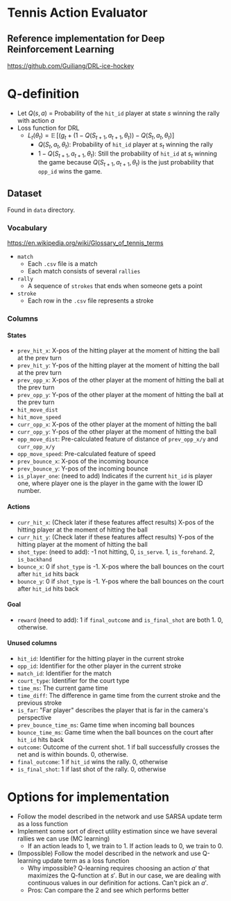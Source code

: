 # Tennis Action Evaluator

## Reference implementation for Deep Reinforcement Learning
https://github.com/Guiliang/DRL-ice-hockey

# Q-definition
- Let $Q(s,a)$ = Probability of the `hit_id` player at state $s$ winning the rally with action $a$
- Loss function for DRL
    - $L_t(\theta_t) = \mathop{\mathbb{E}}[(g_t + (1 - Q(S_{t+1}, a_{t+1}, \theta_{t})) - Q(S_{t}, a_{t}, \theta_{t})]$
        - $Q(S_{t}, a_{t}, \theta_{t})$: Probability of `hit_id` player at $s_t$ winning the rally
        - $1 - Q(S_{t+1}, a_{t+1}, \theta_{t})$: Still the probability of `hit_id` at $s_t$ winning the game because $Q(S_{t+1}, a_{t+1}, \theta_{t})$ is the just probability that `opp_id` wins the game. 

## Dataset
Found in `data` directory.

### Vocabulary
https://en.wikipedia.org/wiki/Glossary_of_tennis_terms

- `match`
    - Each `.csv` file is a match
    - Each match consists of several `rallies`
- `rally`
    - A sequence of `strokes` that ends when someone gets a point 
- `stroke`
    - Each row in the `.csv` file represents a stroke

### Columns

#### States
- `prev_hit_x`: X-pos of the hitting player at the moment of hitting the ball at the prev turn
- `prev_hit_y`: Y-pos of the hitting player at the moment of hitting the ball at the prev turn
- `prev_opp_x`: X-pos of the other player at the moment of hitting the ball at the prev turn
- `prev_opp_y`: Y-pos of the other player at the moment of hitting the ball at the prev turn
- `hit_move_dist`
- `hit_move_speed` 
- `curr_opp_x`: X-pos of the other player at the moment of hitting the ball
- `curr_opp_y`: Y-pos of the other player at the moment of hitting the ball
- `opp_move_dist`: Pre-calculated feature of distance of `prev_opp_x/y` and `curr_opp_x/y`
- `opp_move_speed`: Pre-calculated feature of speed
- `prev_bounce_x`: X-pos of the incoming bounce
- `prev_bounce_y`: Y-pos of the incoming bounce
- `is_player_one`: (need to add) Indicates if the current `hit_id` is player one, where player one is the player in the game with the lower ID number.

#### Actions
- `curr_hit_x`: (Check later if these features affect results) X-pos of the hitting player at the moment of hitting the ball
- `curr_hit_y`: (Check later if these features affect results) Y-pos of the hitting player at the moment of hitting the ball
- `shot_type`: (need to add): -1 not hitting, 0, `is_serve`. 1, `is_forehand`. 2, `is_backhand`
- `bounce_x`: 0 if `shot_type` is -1. X-pos where the ball bounces on the court after `hit_id` hits back
- `bounce_y`: 0 if `shot_type` is -1. Y-pos where the ball bounces on the court after `hit_id` hits back

#### Goal
- `reward` (need to add): 1 if `final_outcome` and `is_final_shot` are both 1. 0, otherwise.

#### Unused columns
- `hit_id`: Identifier for the hitting player in the current stroke
- `opp_id`: Identifier for the other player in the current stroke
- `match_id`: Identifier for the match
- `court_type`: Identifier for the court type
- `time_ms`: The current game time
- `time_diff`: The difference in game time from the current stroke and the previous stroke
- `is_far`: "Far player" describes the player that is far in the camera's perspective
- `prev_bounce_time_ms`: Game time when incoming ball bounces
- `bounce_time_ms`: Game time when the ball bounces on the court after `hit_id` hits back
- `outcome`: Outcome of the current shot. 1 if ball successfully crosses the net and is within bounds. 0, otherwise. 
- `final_outcome`: 1 if `hit_id` wins the rally. 0, otherwise
- `is_final_shot`: 1 if last shot of the rally. 0, otherwise

# Options for implementation
- Follow the model described in the network and use SARSA update term as a loss function
- Implement some sort of direct utility estimation since we have several rallies we can use (MC learning)
    - If an action leads to 1, we train to 1. If action leads to 0, we train to 0.
- (Impossible) Follow the model described in the network and use Q-learning update term as a loss function
    - Why impossible? Q-learning requires choosing an action $a'$ that maximizes the Q-function at $s'$. But in our case, we are dealing with continuous values in our definition for actions. Can't pick an $a'$.
    - Pros: Can compare the 2 and see which performs better
